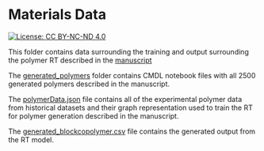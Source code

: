 # Materials Data

[![License: CC BY-NC-ND 4.0](https://img.shields.io/badge/License-CC_BY--NC--ND_4.0-lightgrey.svg)](https://creativecommons.org/licenses/by-nc-nd/4.0/)

This folder contains data surrounding the training and output surrounding the polymer RT described in the [manuscript](https://chemrxiv.org/engage/chemrxiv/article-details/63e668409da0bc6b33b1870c)

The [generated_polymers](./generated_polymers/) folder contains CMDL notebook files with all 2500 generated polymers described in the manuscript.

The [polymerData.json](polymerData.json) file contains all of the experimental polymer data from historical datasets and their graph representation used to train the RT for polymer generation described in the manuscript.

The [generated_blockcopolymer.csv](generated_blockcopolymer.csv) file contains the generated output from the RT model.
